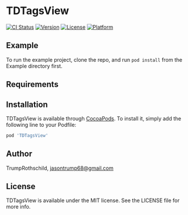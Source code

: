 # TDTagsView

[![CI Status](https://img.shields.io/travis/TrumpRothschild/TDTagsView.svg?style=flat)](https://travis-ci.org/TrumpRothschild/TDTagsView)
[![Version](https://img.shields.io/cocoapods/v/TDTagsView.svg?style=flat)](https://cocoapods.org/pods/TDTagsView)
[![License](https://img.shields.io/cocoapods/l/TDTagsView.svg?style=flat)](https://cocoapods.org/pods/TDTagsView)
[![Platform](https://img.shields.io/cocoapods/p/TDTagsView.svg?style=flat)](https://cocoapods.org/pods/TDTagsView)

## Example

To run the example project, clone the repo, and run `pod install` from the Example directory first.

## Requirements

## Installation

TDTagsView is available through [CocoaPods](https://cocoapods.org). To install
it, simply add the following line to your Podfile:

```ruby
pod 'TDTagsView'
```

## Author

TrumpRothschild, jasontrump68@gmail.com

## License

TDTagsView is available under the MIT license. See the LICENSE file for more info.
